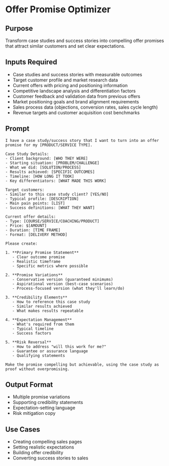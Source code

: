 # Offer Promise Optimizer

## Purpose
Transform case studies and success stories into compelling offer promises that attract similar customers and set clear expectations.

## Inputs Required
- Case studies and success stories with measurable outcomes
- Target customer profile and market research data
- Current offers with pricing and positioning information
- Competitive landscape analysis and differentiation factors
- Customer feedback and validation data from previous offers
- Market positioning goals and brand alignment requirements
- Sales process data (objections, conversion rates, sales cycle length)
- Revenue targets and customer acquisition cost benchmarks

## Prompt

```
I have a case study/success story that I want to turn into an offer promise for my [PRODUCT/SERVICE TYPE].

Case Study Details:
- Client background: [WHO THEY WERE]
- Starting situation: [PROBLEM/CHALLENGE]
- What we did: [SOLUTION/PROCESS]
- Results achieved: [SPECIFIC OUTCOMES]
- Timeline: [HOW LONG IT TOOK]
- Key differentiators: [WHAT MADE THIS WORK]

Target customers:
- Similar to this case study client? [YES/NO]
- Typical profile: [DESCRIPTION]
- Main pain points: [LIST]
- Success definitions: [WHAT THEY WANT]

Current offer details:
- Type: [COURSE/SERVICE/COACHING/PRODUCT]
- Price: $[AMOUNT]
- Duration: [TIME FRAME]
- Format: [DELIVERY METHOD]

Please create:

1. **Primary Promise Statement**
   - Clear outcome promise
   - Realistic timeframe
   - Specific metrics where possible

2. **Promise Variations**
   - Conservative version (guaranteed minimums)
   - Aspirational version (best-case scenarios)
   - Process-focused version (what they'll learn/do)

3. **Credibility Elements**
   - How to reference this case study
   - Similar results achieved
   - What makes results repeatable

4. **Expectation Management**
   - What's required from them
   - Typical timeline
   - Success factors

5. **Risk Reversal**
   - How to address "will this work for me?"
   - Guarantee or assurance language
   - Qualifying statements

Make the promise compelling but achievable, using the case study as proof without overpromising.
```

## Output Format
- Multiple promise variations
- Supporting credibility statements
- Expectation-setting language
- Risk mitigation copy

## Use Cases
- Creating compelling sales pages
- Setting realistic expectations
- Building offer credibility
- Converting success stories to sales